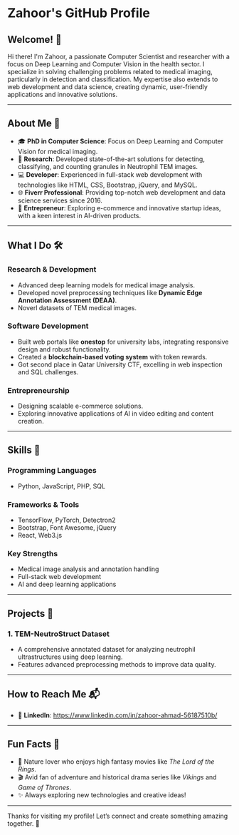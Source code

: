 # Zahoor's GitHub Profile

## Welcome! 👋

Hi there! I'm Zahoor, a passionate Computer Scientist and researcher with a focus on Deep Learning and Computer Vision in the health sector. I specialize in solving challenging problems related to medical imaging, particularly in detection and classification. My expertise also extends to web development and data science, creating dynamic, user-friendly applications and innovative solutions.

---

## About Me 🌟

- 🎓 **PhD in Computer Science**: Focus on Deep Learning and Computer Vision for medical imaging.
- 🏥 **Research**: Developed state-of-the-art solutions for detecting, classifying, and counting granules in Neutrophil TEM images.
- 💻 **Developer**: Experienced in full-stack web development with technologies like HTML, CSS, Bootstrap, jQuery, and MySQL.
- 🌐 **Fiverr Professional**: Providing top-notch web development and data science services since 2016.
- 🚀 **Entrepreneur**: Exploring e-commerce and innovative startup ideas, with a keen interest in AI-driven products.

---

## What I Do 🛠️

### Research & Development
- Advanced deep learning models for medical image analysis.
- Developed novel preprocessing techniques like **Dynamic Edge Annotation Assessment (DEAA)**.
- Noverl datasets of TEM medical images. 

### Software Development
- Built web portals like **onestop** for university labs, integrating responsive design and robust functionality.
- Created a **blockchain-based voting system** with token rewards.
- Got second place in Qatar University CTF, excelling in web inspection and SQL challenges.

### Entrepreneurship
- Designing scalable e-commerce solutions.
- Exploring innovative applications of AI in video editing and content creation.

---

## Skills 🧠

### Programming Languages
- Python, JavaScript, PHP, SQL

### Frameworks & Tools
- TensorFlow, PyTorch, Detectron2
- Bootstrap, Font Awesome, jQuery
- React, Web3.js

### Key Strengths
- Medical image analysis and annotation handling
- Full-stack web development
- AI and deep learning applications

---

## Projects 🚀

### **1. TEM-NeutroStruct Dataset**
- A comprehensive annotated dataset for analyzing neutrophil ultrastructures using deep learning.
- Features advanced preprocessing methods to improve data quality.

---

## How to Reach Me 📬

- 💼 **LinkedIn**: https://www.linkedin.com/in/zahoor-ahmad-56187510b/


---

## Fun Facts 🌟

- 🌿 Nature lover who enjoys high fantasy movies like *The Lord of the Rings*.
- 🎬 Avid fan of adventure and historical drama series like *Vikings* and *Game of Thrones*.
- ✨ Always exploring new technologies and creative ideas!

---

Thanks for visiting my profile! Let’s connect and create something amazing together. 🚀


<!---
Zahoor-Ahmad/Zahoor-Ahmad is a ✨ special ✨ repository because its `README.md` (this file) appears on your GitHub profile.
You can click the Preview link to take a look at your changes.
--->
